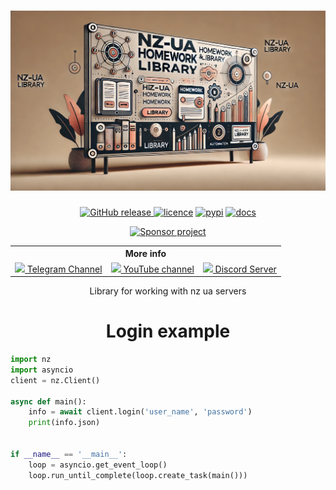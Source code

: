 <body>
	<h1 align="center">
		<img src="banner.png" alt="nz-ua">
	</h1>
	<p align="center">
	    <a href="https://github.com/xXxCLOTIxXx/nz-ua.py/releases"><img src="https://img.shields.io/github/v/release/xXxCLOTIxXx/nz-ua.py" alt="GitHub release" />
	    <a href="https://github.com/xXxCLOTIxXx/nz-ua.py/blob/main/LICENSE"><img src="https://img.shields.io/badge/License-MIT-yellow.svg" alt="licence" /></a>
	    <a href="https://pypi.org/project/nz-ua.python/"><img src="https://img.shields.io/pypi/v/nz-ua.python" alt="pypi" /></a>
	    <a href="https://github.com/xXxCLOTIxXx/nz-ua.py/blob/main/docs/main.md"><img src="https://img.shields.io/website?down_message=failing&label=docs&up_color=green&up_message=passing&url=https://github.com/xXxCLOTIxXx/nz-ua.py/blob/main/docs/main.md" alt="docs" /></a>
	</p>
	<div align="center">
		<a href="https://github.com/xXxCLOTIxXx/xXxCLOTIxXx/blob/main/sponsor.md">
			<img src="https://img.shields.io/static/v1?style=for-the-badge&label=Sponsor project&message=%E2%9D%A4&color=ff69b4" alt="Sponsor project"/>
		</a>
	</div>
	<table align="center">
		</tr>
		<tr> <th colspan="3">More info</th> </tr>
		<tr>
			<td>
				<a href="https://t.me/DxsarzUnion"><img src="https://upload.wikimedia.org/wikipedia/commons/8/82/Telegram_logo.svg" height="30px">
				 Telegram Channel</a>
			</td>
			<td>
				<a href="https://www.youtube.com/channel/UCNKEgQmAvt6dD7jeMLpte9Q"><img src="https://upload.wikimedia.org/wikipedia/commons/0/09/YouTube_full-color_icon_%282017%29.svg" height="30px">
				 YouTube channel</a>
			</td>
			<td>
				<a href="https://discord.gg/GtpUnsHHT4"><img src="https://www.svgrepo.com/show/353655/discord-icon.svg" height="30px">
				 Discord Server</a>
			</td>
		</tr>
	</table>
<p align="center">Library for working with nz ua servers</p>
<h1 align="center">Login example</h1>

```python
import nz
import asyncio
client = nz.Client()

async def main():
	info = await client.login('user_name', 'password')
	print(info.json)


if __name__ == '__main__':
	loop = asyncio.get_event_loop()
	loop.run_until_complete(loop.create_task(main()))
```

</body>
